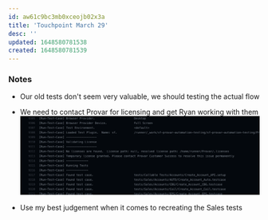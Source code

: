 ```yaml
---
id: aw61c9bc3mb0xceojb02x3a
title: 'Touchpoint March 29'
desc: ''
updated: 1648580781538
created: 1648580781539
---
```




### Notes
- Our old tests don't seem very valuable, we should testing the actual flow

- We need to contact Provar for licensing and get Ryan working with them
![](/assets/images/2022-03-29-15-40-36.png)


- Use my best judgement when it comes to recreating the Sales tests